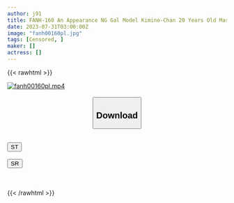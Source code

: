 ```yaml
---
author: j91
title: FANH-160 An Appearance NG Gal Model Kimino-Chan 20 Years Old Mask Has Been Removed Without Rubber And A Voltio Piston Do M Ahe Face Public Continuous Climax Charismatic Model Raw Pussy Co-Creampie
date: 2023-07-31T03:00:00Z
image: "fanh00160pl.jpg"
tags: [Censored, ]
maker: []
actress: []
---
```



{{< rawhtml >}}

<div class="video" data-videoid="oDKGa1BvG6hJoXK">
    <a href="javascript:;">
        <img src="https://my.j91.asia/posts/fanh00160pl/fanh00160pl.jpg" width="WIDTH" height="HEIGHT" alt="fanh00160pl.mp4" loading="lazy">
    </a>
</div>

<script type="text/javascript" src="https://j91.asia/asset/on-demand-st.js"></script>

<br>
  <link rel="stylesheet" href="https://j91.asia/asset/bs5.css">
  
  <center>
  <button class="btn btn-primary" type="button" data-bs-toggle="collapse" data-bs-target=".multi-collapse" aria-expanded="false" aria-controls="multiCollapseExample1 multiCollapseExample2"><h2>Download</h2></button></center>
</p>
<div class="row">
  <div class="col">
    <div class="collapse multi-collapse" id="multiCollapseExample1">
      <div class="card card-body">
	      	      <br>
<div class="buttons">  
<a href="https://streamtape.to/v/oDKGa1BvG6hJoXK"><button class="btn-hover color-3"><i class="fa fa-download"></i> ST</button></a></div>
    </div>
  </div>
</div>
  <div class="col">
    <div class="collapse multi-collapse" id="multiCollapseExample2">
      <div class="card card-body">
	      <br>
<div class="buttons">
    <a href="https://streamruby.com/eh1n9dt3t8i1.html"><button class="btn-hover color-9"><i class="fa fa-download"></i> SR</button></a></div>
<br><br>
      </div>
    </div>
  </div>
</div>

{{< /rawhtml >}}